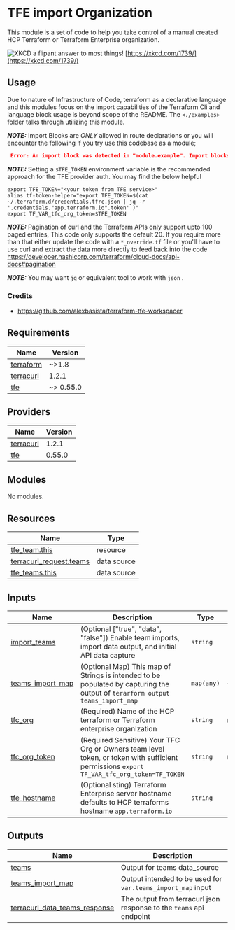 # TFE import Organization

This module is a set of code to help you take control of a manual created HCP Terraform or Terraform Enterprise organization.

![XKCD a flipant answer to most things!](https://imgs.xkcd.com/comics/fixing_problems.png  "XKCD the answer to most things! ")
[https://xkcd.com/1739/](https://xkcd.com/1739/)

## Usage

Due to nature of Infrastructure of Code, terraform as a declarative language and this modules focus on the import capabilities of the Terraform Cli and language block usage is beyond scope of the README. The `<./examples>` folder talks through utilizing this module.

**_NOTE:_** Import Blocks are *ONLY* allowed in route declarations or you will encounter the following if you try use this codebase as a module;

```json
 Error: An import block was detected in "module.example". Import blocks are only allowed in the
```

**_NOTE:_** Setting a `$TFE_TOKEN` environment variable is the recommended approach for the TFE provider auth. You may find the below helpful

```shell
export TFE_TOKEN="<your token from TFE service>"
alias tf-token-helper="export TFE_TOKEN=$(cat ~/.terraform.d/credentials.tfrc.json | jq -r '.credentials."app.terraform.io".token' )"
export TF_VAR_tfc_org_token=$TFE_TOKEN
```

**_NOTE:_**  Pagination of curl and the Terraform APIs only support upto 100 paged entries, This code only supports the default 20. If you require more than that either update the code with a `*_override.tf` file or you'll have to use curl and extract the data more directly to feed back into the code <https://developer.hashicorp.com/terraform/cloud-docs/api-docs#pagination>

**_NOTE:_** You may want `jq` or equivalent tool to work with `json` .


### Credits

* <https://github.com/alexbasista/terraform-tfe-workspacer>

<!-- BEGIN_TF_DOCS -->
## Requirements

| Name | Version |
|------|---------|
| <a name="requirement_terraform"></a> [terraform](#requirement\_terraform) | ~>1.8 |
| <a name="requirement_terracurl"></a> [terracurl](#requirement\_terracurl) | 1.2.1 |
| <a name="requirement_tfe"></a> [tfe](#requirement\_tfe) | ~> 0.55.0 |

## Providers

| Name | Version |
|------|---------|
| <a name="provider_terracurl"></a> [terracurl](#provider\_terracurl) | 1.2.1 |
| <a name="provider_tfe"></a> [tfe](#provider\_tfe) | 0.55.0 |

## Modules

No modules.

## Resources

| Name | Type |
|------|------|
| [tfe_team.this](https://registry.terraform.io/providers/hashicorp/tfe/latest/docs/resources/team) | resource |
| [terracurl_request.teams](https://registry.terraform.io/providers/devops-rob/terracurl/1.2.1/docs/data-sources/request) | data source |
| [tfe_teams.this](https://registry.terraform.io/providers/hashicorp/tfe/latest/docs/data-sources/teams) | data source |

## Inputs

| Name | Description | Type | Default | Required |
|------|-------------|------|---------|:--------:|
| <a name="input_import_teams"></a> [import\_teams](#input\_import\_teams) | (Optional ["true", "data", "false"]) Enable team imports, import data output, and initial API data capture | `string` | `"false"` | no |
| <a name="input_teams_import_map"></a> [teams\_import\_map](#input\_teams\_import\_map) | (Optional Map) This map of Strings is intended to be populated by capturing the output of `terarform output teams_import_map` | `map(any)` | `{}` | no |
| <a name="input_tfc_org"></a> [tfc\_org](#input\_tfc\_org) | (Required) Name of the HCP terraform or Terraform enterprise organization | `string` | n/a | yes |
| <a name="input_tfc_org_token"></a> [tfc\_org\_token](#input\_tfc\_org\_token) | (Required Sensitive) Your TFC Org or Owners team level token, or token with sufficient permissions `export TF_VAR_tfc_org_token=TF_TOKEN` | `string` | n/a | yes |
| <a name="input_tfe_hostname"></a> [tfe\_hostname](#input\_tfe\_hostname) | (Optional sting) Terraform Enterprise server hostname defaults to HCP terraforms hostname `app.terraform.io` | `string` | `"app.terraform.io"` | no |

## Outputs

| Name | Description |
|------|-------------|
| <a name="output_teams"></a> [teams](#output\_teams) | Output for teams data\_source |
| <a name="output_teams_import_map"></a> [teams\_import\_map](#output\_teams\_import\_map) | Output intended to be used for `var.teams_import_map` input |
| <a name="output_terracurl_data_teams_response"></a> [terracurl\_data\_teams\_response](#output\_terracurl\_data\_teams\_response) | The output from terracurl json response to the `teams` api endpoint |
<!-- END_TF_DOCS -->
